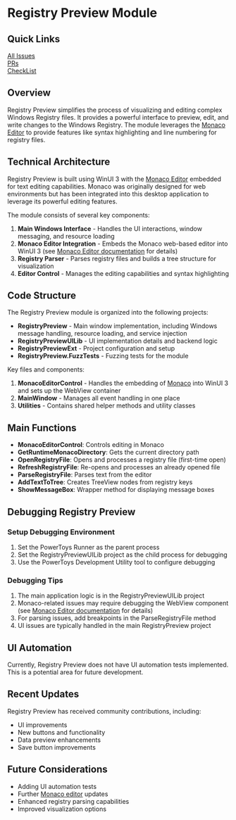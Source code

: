 # Registry Preview Module

## Quick Links

[All Issues](https://github.com/microsoft/PowerToys/issues?q=is%3Aissue%20state%3Aopen%20registry%20preview)<br>
[PRs](https://github.com/microsoft/PowerToys/pulls?q=is%3Apr+is%3Aopen+label%3A%22Product-Registry+Preview%22) <br>
[CheckList](https://github.com/microsoft/PowerToys/blob/releaseChecklist/doc/releases/tests-checklist-template.md?plain=1#L641)

## Overview

Registry Preview simplifies the process of visualizing and editing complex Windows Registry files. It provides a powerful interface to preview, edit, and write changes to the Windows Registry. The module leverages the [Monaco Editor](../common/monaco-editor.md) to provide features like syntax highlighting and line numbering for registry files.

## Technical Architecture

Registry Preview is built using WinUI 3 with the [Monaco Editor](../common/monaco-editor.md) embedded for text editing capabilities. Monaco was originally designed for web environments but has been integrated into this desktop application to leverage its powerful editing features.

The module consists of several key components:

1. **Main Windows Interface** - Handles the UI interactions, window messaging, and resource loading
2. **Monaco Editor Integration** - Embeds the Monaco web-based editor into WinUI 3 (see [Monaco Editor documentation](../common/monaco-editor.md) for details)
3. **Registry Parser** - Parses registry files and builds a tree structure for visualization
4. **Editor Control** - Manages the editing capabilities and syntax highlighting

## Code Structure

The Registry Preview module is organized into the following projects:

- **RegistryPreview** - Main window implementation, including Windows message handling, resource loading, and service injection
- **RegistryPreviewUILib** - UI implementation details and backend logic
- **RegistryPreviewExt** - Project configuration and setup
- **RegistryPreview.FuzzTests** - Fuzzing tests for the module

Key files and components:

1. **MonacoEditorControl** - Handles the embedding of [Monaco](../common/monaco-editor.md) into WinUI 3 and sets up the WebView container
2. **MainWindow** - Manages all event handling in one place
3. **Utilities** - Contains shared helper methods and utility classes

## Main Functions

- **MonacoEditorControl**: Controls editing in Monaco
- **GetRuntimeMonacoDirectory**: Gets the current directory path
- **OpenRegistryFile**: Opens and processes a registry file (first-time open)
- **RefreshRegistryFile**: Re-opens and processes an already opened file
- **ParseRegistryFile**: Parses text from the editor
- **AddTextToTree**: Creates TreeView nodes from registry keys
- **ShowMessageBox**: Wrapper method for displaying message boxes

## Debugging Registry Preview

### Setup Debugging Environment

1. Set the PowerToys Runner as the parent process
2. Set the RegistryPreviewUILib project as the child process for debugging
3. Use the PowerToys Development Utility tool to configure debugging

### Debugging Tips

1. The main application logic is in the RegistryPreviewUILib project
2. Monaco-related issues may require debugging the WebView component (see [Monaco Editor documentation](../common/monaco-editor.md) for details)
3. For parsing issues, add breakpoints in the ParseRegistryFile method
4. UI issues are typically handled in the main RegistryPreview project

## UI Automation

Currently, Registry Preview does not have UI automation tests implemented. This is a potential area for future development.

## Recent Updates

Registry Preview has received community contributions, including:
- UI improvements
- New buttons and functionality
- Data preview enhancements
- Save button improvements

## Future Considerations

- Adding UI automation tests
- Further [Monaco editor](../common/monaco-editor.md) updates
- Enhanced registry parsing capabilities
- Improved visualization options
